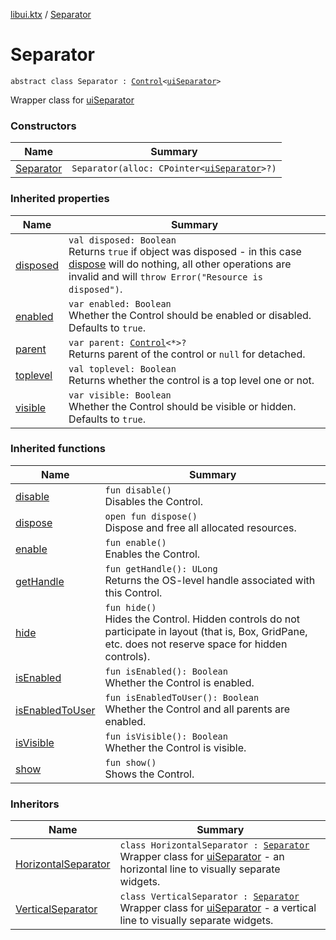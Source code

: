 [libui.ktx](../README.md) / [Separator](README.md)

# Separator

`abstract class Separator : `[`Control`](../-control/README.md)`<`[`uiSeparator`](../../libui/ui-separator.md)`>`

Wrapper class for [uiSeparator](../../libui/ui-separator.md)

### Constructors

| Name | Summary |
|---|---|
| [Separator](-separator.md) | `Separator(alloc: CPointer<`[`uiSeparator`](../../libui/ui-separator.md)`>?)` |

### Inherited properties

| Name | Summary |
|---|---|
| [disposed](../-disposable/disposed.md) | `val disposed: Boolean`<br>Returns `true` if object was disposed - in this case [dispose](../-disposable/dispose.md) will do nothing, all other operations are invalid and will `throw Error("Resource is disposed")`. |
| [enabled](../-control/enabled.md) | `var enabled: Boolean`<br>Whether the Control should be enabled or disabled. Defaults to `true`. |
| [parent](../-control/parent.md) | `var parent: `[`Control`](../-control/README.md)`<*>?`<br>Returns parent of the control or `null` for detached. |
| [toplevel](../-control/toplevel.md) | `val toplevel: Boolean`<br>Returns whether the control is a top level one or not. |
| [visible](../-control/visible.md) | `var visible: Boolean`<br>Whether the Control should be visible or hidden. Defaults to `true`. |

### Inherited functions

| Name | Summary |
|---|---|
| [disable](../-control/disable.md) | `fun disable()`<br>Disables the Control. |
| [dispose](../-control/dispose.md) | `open fun dispose()`<br>Dispose and free all allocated resources. |
| [enable](../-control/enable.md) | `fun enable()`<br>Enables the Control. |
| [getHandle](../-control/get-handle.md) | `fun getHandle(): ULong`<br>Returns the OS-level handle associated with this Control. |
| [hide](../-control/hide.md) | `fun hide()`<br>Hides the Control. Hidden controls do not participate in layout (that is, Box, GridPane, etc. does not reserve space for hidden controls). |
| [isEnabled](../-control/is-enabled.md) | `fun isEnabled(): Boolean`<br>Whether the Control is enabled. |
| [isEnabledToUser](../-control/is-enabled-to-user.md) | `fun isEnabledToUser(): Boolean`<br>Whether the Control and all parents are enabled. |
| [isVisible](../-control/is-visible.md) | `fun isVisible(): Boolean`<br>Whether the Control is visible. |
| [show](../-control/show.md) | `fun show()`<br>Shows the Control. |

### Inheritors

| Name | Summary |
|---|---|
| [HorizontalSeparator](../-horizontal-separator/README.md) | `class HorizontalSeparator : `[`Separator`](README.md)<br>Wrapper class for [uiSeparator](../../libui/ui-separator.md) - an horizontal line to visually separate widgets. |
| [VerticalSeparator](../-vertical-separator/README.md) | `class VerticalSeparator : `[`Separator`](README.md)<br>Wrapper class for [uiSeparator](../../libui/ui-separator.md) - a vertical line to visually separate widgets. |
